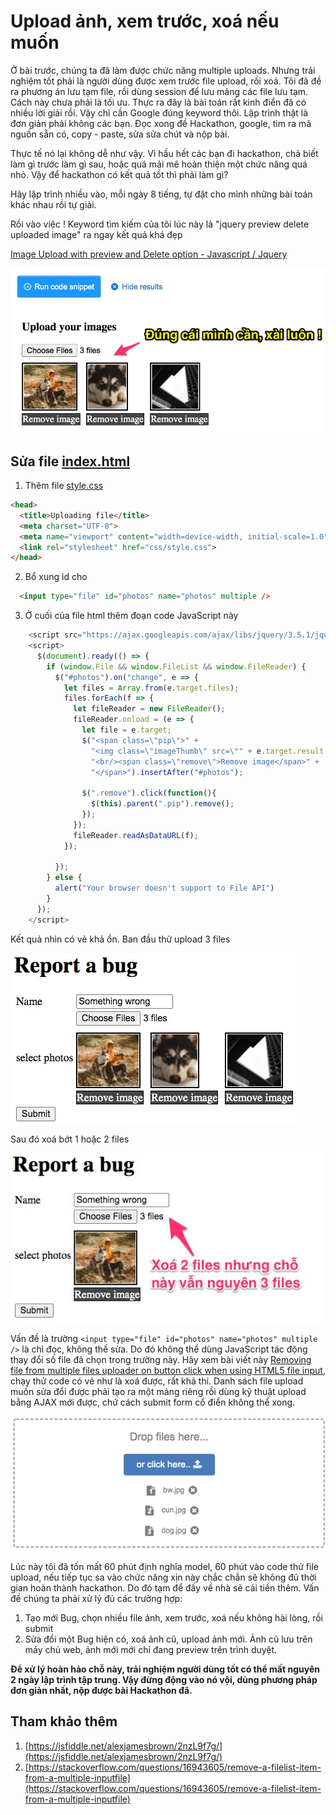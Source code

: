 # Upload ảnh, xem trước, xoá nếu muốn

Ở bài trước, chúng ta đã làm được chức năng multiple uploads. Nhưng trải nghiệm tốt phải là người dùng được xem trước file upload, rồi xoá. Tôi đã đề ra phương án lưu tạm file, rồi dùng session để lưu mảng các file lưu tạm. Cách này chưa phải là tối ưu. Thực ra đây là bài toán rất kinh điển đã có nhiều lời giải rồi. Vậy chỉ cần Google đúng keyword thôi. Lập trình thật là đơn giản phải không các bạn. Đọc xong đề Hackathon, google, tìm ra mã nguồn sẵn có, copy - paste, sửa sửa chút và nộp bài.

Thực tế nó lại không dễ như vậy. Vì hầu hết các bạn đi hackathon, chả biết làm gì trước làm gì sau, hoặc quá mải mê hoản thiện một chức năng quá nhỏ. Vậy để hackathon có kết quả tốt thì phải làm gì?

Hãy lập trình nhiều vào, mỗi ngày 8 tiếng, tự đặt cho mình những bài toán khác nhau rồi tự giải.

Rồi vào việc ! Keyword tìm kiếm của tôi lúc này là "jquery preview delete uploaded image" ra ngay kết quả khá đẹp

[Image Upload with preview and Delete option - Javascript / Jquery](https://stackoverflow.com/questions/37205438/image-upload-with-preview-and-delete-option-javascript-jquery)

![](images/upload_preview_delete.jpg)

## Sửa file [index.html](src/main/resources/templates/index.html)

1. Thêm file [style.css](src/main/resources/static/css/style.css)
  ```html
  <head>
    <title>Uploading file</title>
    <meta charset="UTF-8">
    <meta name="viewport" content="width=device-width, initial-scale=1.0">
    <link rel="stylesheet" href="css/style.css">
  </head>
  ```
2. Bổ xung id cho 
```html
  <input type="file" id="photos" name="photos" multiple />
```
3. Ở cuối của file html thêm đoạn code JavaScript này
```javascript
    <script src="https://ajax.googleapis.com/ajax/libs/jquery/3.5.1/jquery.min.js"></script>
    <script>
      $(document).ready(() => {
        if (window.File && window.FileList && window.FileReader) {
          $("#photos").on("change", e => {
            let files = Array.from(e.target.files);
            files.forEach(f => {
              let fileReader = new FileReader();
              fileReader.onload = (e => {
                let file = e.target;
                $("<span class=\"pip\">" +
                  "<img class=\"imageThumb\" src=\"" + e.target.result + "\" title=\"" + file.name + "\"/>" +
                  "<br/><span class=\"remove\">Remove image</span>" +
                  "</span>").insertAfter("#photos");

                $(".remove").click(function(){
                  $(this).parent(".pip").remove();
                });
              });
              fileReader.readAsDataURL(f);
            });

          });
        } else {
          alert("Your browser doesn't support to File API")
        }
      });
    </script>
```

Kết quả nhìn có vẻ khả ổn. Ban đầu thử upload 3 files

![](images/upload3files.jpg)

Sau đó xoá bớt 1 hoặc 2 files

![](images/cannot_delete_input_files.jpg)

Vấn đề là trường ```<input type="file" id="photos" name="photos" multiple />``` là chỉ đọc, không thể sửa. Do đó không thể dùng JavaScript tác động thay đổi số file đã chọn trong trường này. Hãy xem bài viết này [Removing file from multiple files uploader on button click when using HTML5 file input](https://stackoverflow.com/questions/32062876/removing-file-from-multiple-files-uploader-on-button-click-when-using-html5-file), chạy thử code có vẻ như là xoá được, rất khả thi. Danh sách file upload muốn sửa đổi được phải tạo ra một mảng riêng rồi dùng kỹ thuật upload bằng AJAX mới được, chứ cách submit form cổ điển không thể xong.

![](images/upload_drop_zone.jpg)

Lúc này tôi đã tốn mất 60 phút định nghĩa model, 60 phút vào code thử file upload, nếu tiếp tục sa vào chức năng xịn này chắc chắn sẽ không đủ thời gian hoàn thành hackathon. Do đó tạm để đấy về nhà sẽ cải tiến thêm. Vấn đề chúng ta phải xử lý đủ các trường hợp:

1. Tạo mới Bug, chọn nhiều file ảnh, xem trước, xoá nếu không hài lòng, rồi submit
2. Sửa đổi một Bug hiện có, xoá ảnh cũ, upload ảnh mới. Ảnh cũ lưu trên máy chủ web, ảnh mới mới chỉ đang preview trên trình duyệt.

**Để xử lý hoàn hảo chỗ này, trải nghiệm người dùng tốt có thể mất nguyên 2 ngày lập trình tập trung. Vậy đừng động vào nó vội, dùng phương pháp đơn giản nhất, nộp được bài Hackathon đã.**


## Tham khảo thêm
1. [https://jsfiddle.net/alexjamesbrown/2nzL9f7g/](https://jsfiddle.net/alexjamesbrown/2nzL9f7g/)
2. [https://stackoverflow.com/questions/16943605/remove-a-filelist-item-from-a-multiple-inputfile](https://stackoverflow.com/questions/16943605/remove-a-filelist-item-from-a-multiple-inputfile)
